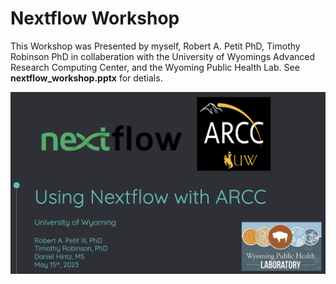 # Nextflow Workshop

This Workshop was Presented by myself, Robert A. Petit PhD, Timothy Robinson PhD in collaberation with the University of Wyomings Advanced Research Computing Center, and the Wyoming Public Health Lab. See **nextflow_workshop.pptx** for detials.

![image](/First_slide.PNG)
